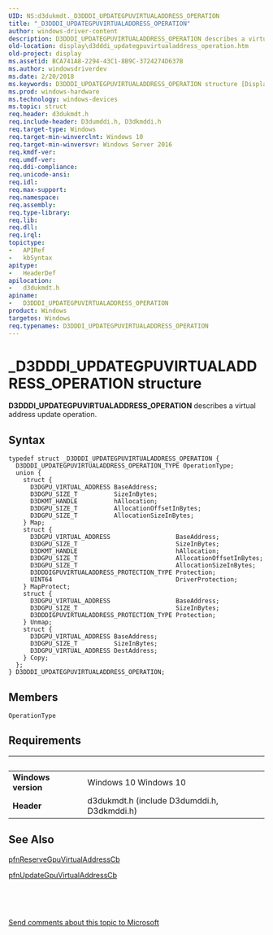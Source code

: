 ```yaml
---
UID: NS:d3dukmdt._D3DDDI_UPDATEGPUVIRTUALADDRESS_OPERATION
title: "_D3DDDI_UPDATEGPUVIRTUALADDRESS_OPERATION"
author: windows-driver-content
description: D3DDDI_UPDATEGPUVIRTUALADDRESS_OPERATION describes a virtual address update operation.
old-location: display\d3dddi_updategpuvirtualaddress_operation.htm
old-project: display
ms.assetid: BCA741A8-2294-43C1-8B9C-3724274D637B
ms.author: windowsdriverdev
ms.date: 2/20/2018
ms.keywords: D3DDDI_UPDATEGPUVIRTUALADDRESS_OPERATION structure [Display Devices], _D3DDDI_UPDATEGPUVIRTUALADDRESS_OPERATION, d3dukmdt/D3DDDI_UPDATEGPUVIRTUALADDRESS_OPERATION, display.d3dddi_updategpuvirtualaddress_operation, D3DDDI_UPDATEGPUVIRTUALADDRESS_OPERATION
ms.prod: windows-hardware
ms.technology: windows-devices
ms.topic: struct
req.header: d3dukmdt.h
req.include-header: D3dumddi.h, D3dkmddi.h
req.target-type: Windows
req.target-min-winverclnt: Windows 10
req.target-min-winversvr: Windows Server 2016
req.kmdf-ver: 
req.umdf-ver: 
req.ddi-compliance: 
req.unicode-ansi: 
req.idl: 
req.max-support: 
req.namespace: 
req.assembly: 
req.type-library: 
req.lib: 
req.dll: 
req.irql: 
topictype:
-	APIRef
-	kbSyntax
apitype:
-	HeaderDef
apilocation:
-	d3dukmdt.h
apiname:
-	D3DDDI_UPDATEGPUVIRTUALADDRESS_OPERATION
product: Windows
targetos: Windows
req.typenames: D3DDDI_UPDATEGPUVIRTUALADDRESS_OPERATION
---
```


# _D3DDDI_UPDATEGPUVIRTUALADDRESS_OPERATION structure
<b>D3DDDI_UPDATEGPUVIRTUALADDRESS_OPERATION</b> describes a virtual address update operation.

## Syntax
````
typedef struct _D3DDDI_UPDATEGPUVIRTUALADDRESS_OPERATION {
  D3DDDI_UPDATEGPUVIRTUALADDRESS_OPERATION_TYPE OperationType;
  union {
    struct {
      D3DGPU_VIRTUAL_ADDRESS BaseAddress;
      D3DGPU_SIZE_T          SizeInBytes;
      D3DKMT_HANDLE          hAllocation;
      D3DGPU_SIZE_T          AllocationOffsetInBytes;
      D3DGPU_SIZE_T          AllocationSizeInBytes;
    } Map;
    struct {
      D3DGPU_VIRTUAL_ADDRESS                  BaseAddress;
      D3DGPU_SIZE_T                           SizeInBytes;
      D3DKMT_HANDLE                           hAllocation;
      D3DGPU_SIZE_T                           AllocationOffsetInBytes;
      D3DGPU_SIZE_T                           AllocationSizeInBytes;
      D3DDDIGPUVIRTUALADDRESS_PROTECTION_TYPE Protection;
      UINT64                                  DriverProtection;
    } MapProtect;
    struct {
      D3DGPU_VIRTUAL_ADDRESS                  BaseAddress;
      D3DGPU_SIZE_T                           SizeInBytes;
      D3DDDIGPUVIRTUALADDRESS_PROTECTION_TYPE Protection;
    } Unmap;
    struct {
      D3DGPU_VIRTUAL_ADDRESS BaseAddress;
      D3DGPU_SIZE_T          SizeInBytes;
      D3DGPU_VIRTUAL_ADDRESS DestAddress;
    } Copy;
  };
} D3DDDI_UPDATEGPUVIRTUALADDRESS_OPERATION;
````

## Members


`OperationType`




## Requirements
| &nbsp; | &nbsp; |
| ---- |:---- |
| **Windows version** | Windows 10 Windows 10 |
| **Header** | d3dukmdt.h (include D3dumddi.h, D3dkmddi.h) |

## See Also

<a href="..\d3dumddi\nc-d3dumddi-pfnd3dddi_reservegpuvirtualaddresscb.md">pfnReserveGpuVirtualAddressCb</a>



<a href="..\d3dumddi\nc-d3dumddi-pfnd3dddi_updategpuvirtualaddresscb.md">pfnUpdateGpuVirtualAddressCb</a>



 

 

<a href="mailto:wsddocfb@microsoft.com?subject=Documentation%20feedback [display\display]:%20D3DDDI_UPDATEGPUVIRTUALADDRESS_OPERATION structure%20 RELEASE:%20(2/20/2018)&amp;body=%0A%0APRIVACY STATEMENT%0A%0AWe use your feedback to improve the documentation. We don't use your email address for any other purpose, and we'll remove your email address from our system after the issue that you're reporting is fixed. While we're working to fix this issue, we might send you an email message to ask for more info. Later, we might also send you an email message to let you know that we've addressed your feedback.%0A%0AFor more info about Microsoft's privacy policy, see http://privacy.microsoft.com/en-us/default.aspx." title="Send comments about this topic to Microsoft">Send comments about this topic to Microsoft</a>